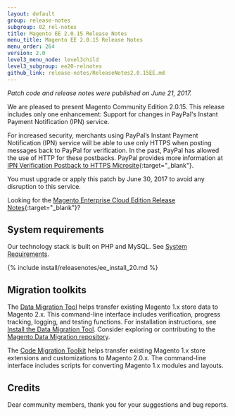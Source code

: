 ```yaml
---
layout: default
group: release-notes
subgroup: 02_rel-notes
title: Magento EE 2.0.15 Release Notes
menu_title: Magento EE 2.0.15 Release Notes
menu_order: 264
version: 2.0
level3_menu_node: level3child
level3_subgroup: ee20-relnotes 
github_link: release-notes/ReleaseNotes2.0.15EE.md
---
```


*Patch code and release notes were published on June 21, 2017.* 

We are pleased to present Magento Community Edition 2.0.15. This release includes only one enhancement: Support for changes in PayPal's Instant Payment Notification (IPN) service.

For increased security, merchants using PayPal’s Instant Payment Notification (IPN) service will be able to use only HTTPS when posting messages back to PayPal for verification. In the past, PayPal has allowed the use of HTTP for these postbacks. PayPal provides more information at [IPN Verification Postback to HTTPS Microsite](https://www.paypal-knowledge.com/infocenter/index?page=content&widgetview=true&id=FAQ1916&viewlocale=en_US){:target="_blank"}.

 
<div class="bs-callout bs-callout-warning" markdown="1">
You must upgrade or apply this patch by June 30, 2017 to avoid any disruption to this service.
</div>


 Looking for the [Magento Enterprise Cloud Edition Release Notes](http://devdocs.magento.com/guides/v2.0/cloud/release-notes/CloudReleaseNotes.html){:target="_blank"}?




## System requirements
Our technology stack is built on PHP and MySQL. See
<a href="{{ page.baseurl }}install-gde/system-requirements.html" target="_blank">System Requirements</a>.


{% include install/releasenotes/ee_install_20.md %}



## Migration toolkits
The <a href="{{ page.baseurl }}migration/migration-migrate.html" target="_blank">Data Migration Tool</a> helps transfer existing Magento 1.x store data to Magento 2.x. This command-line interface includes verification, progress tracking, logging, and testing functions. For installation instructions, see  <a href="{{ page.baseurl }}migration/migration-tool-install.html" target="_blank">Install the Data Migration Tool</a>. Consider exploring or contributing to the <a href="https://github.com/magento/data-migration-tool" target="_blank"> Magento Data Migration repository</a>.

The <a href="https://github.com/magento/code-migration" target="_blank">Code Migration Toolkit</a> helps transfer existing Magento 1.x store extensions and customizations to Magento 2.0.x. The command-line interface includes scripts for converting Magento 1.x modules and layouts.

## Credits

Dear community members, thank you for your suggestions and bug reports.
